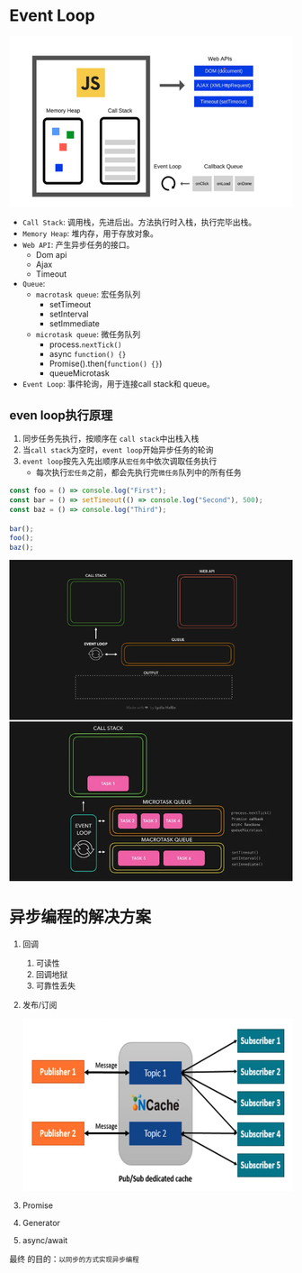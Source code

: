 # Event Loop
![](./assets/event_loop1.jpg)
+ `Call Stack`: 调用栈，先进后出。方法执行时入栈，执行完毕出栈。
+ `Memory Heap`: 堆内存，用于存放对象。
+ `Web API`: 产生异步任务的接口。
  + Dom api
  + Ajax
  + Timeout
+ `Queue`:
  + `macrotask queue`: 宏任务队列
    + setTimeout
    + setInterval
    + setImmediate
  + `microtask queue`: 微任务队列
    + process.`nextTick()`
    + async `function() {}`
    + Promise().then(`function() {}`)
    + queueMicrotask
+ `Event Loop`: 事件轮询，用于连接call stack和 queue。
## even loop执行原理
1. 同步任务先执行，按顺序在 `call stack`中出栈入栈
2. 当`call stack`为空时，`event loop`开始异步任务的轮询
3. `event loop`按先入先出顺序从`宏任务`中依次调取任务执行
   + 每次执行`宏任务`之前，都会先执行完`微任务`队列中的所有任务
```js
const foo = () => console.log("First");
const bar = () => setTimeout(() => console.log("Second"), 500);
const baz = () => console.log("Third");

bar();
foo();
baz();
```
![](assets/event_loop2.gif)
![](assets/event_loop3.webp)

# 异步编程的解决方案
1. 回调
   1. 可读性
   2. 回调地狱
   3. 可靠性丢失
2. 发布/订阅

    ![发布订阅](./assets/pubsub.jpg)
3. Promise
4. Generator
5. async/await

最终  的目的：`以同步的方式实现异步编程`